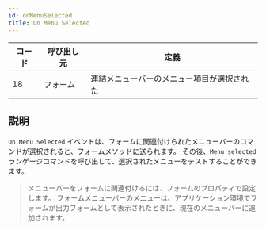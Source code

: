 ```yaml
---
id: onMenuSelected
title: On Menu Selected
---
```


| コード | 呼び出し元 | 定義                    |
| --- | ----- | --------------------- |
| 18  | フォーム  | 連結メニューバーのメニュー項目が選択された |

## 説明

`On Menu Selected` イベントは、フォームに関連付けられたメニューバーのコマンドが選択されると、フォームメソッドに送られます。 その後、`Menu selected` ランゲージコマンドを呼び出して、選択されたメニューをテストすることができます。

> メニューバーをフォームに関連付けるには、フォームのプロパティで設定します。 フォームメニューバーのメニューは、アプリケーション環境でフォームが出力フォームとして表示されたときに、現在のメニューバーに追加されます。
